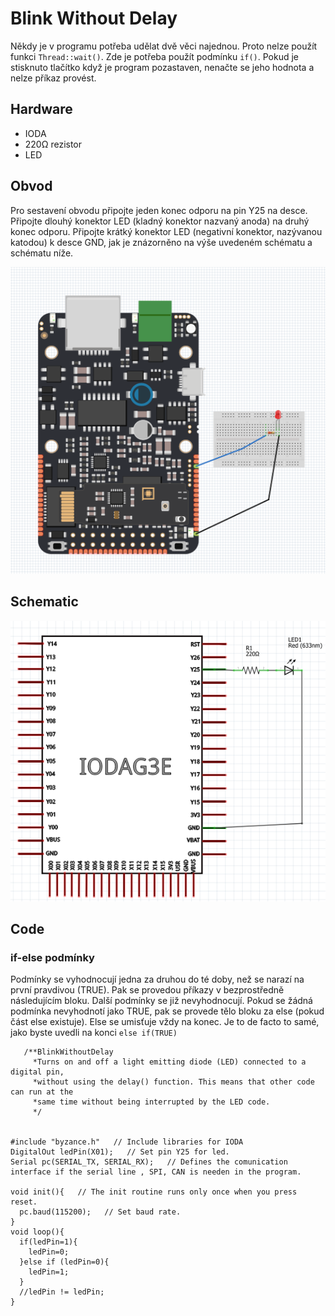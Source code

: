 # Blink Without Delay

Někdy je v programu potřeba udělat dvě věci najednou. Proto nelze použít funkci ```Thread::wait()```. Zde je potřeba použít podmínku ```if()```. Pokud je stisknuto tlačítko když je program pozastaven, nenačte se jeho hodnota a nelze příkaz provést.



## Hardware
* IODA
* 220Ω rezistor
* LED

## Obvod

Pro sestavení obvodu připojte jeden konec odporu na pin Y25 na desce. Připojte dlouhý konektor LED (kladný konektor nazvaný anoda) na druhý konec odporu. Připojte krátký konektor LED (negativní konektor, nazývanou katodou) k desce GND, jak je znázorněno na výše uvedeném schématu a schématu níže.

![](/assets/Fade.PNG)

## Schematic

![](/assets/Fade_schematic.PNG)

## Code

### if-else podmínky 
Podmínky se vyhodnocují jedna za druhou do té doby, než se narazí na první pravdivou (TRUE). Pak se provedou příkazy v bezprostředně následujícím bloku. Další podmínky se již nevyhodnocují. Pokud se žádná podmínka nevyhodnotí jako TRUE, pak se provede tělo bloku za else (pokud část else existuje).
Else se umisťuje vždy na konec. Je to de facto to samé, jako byste uvedli na konci ```else if(TRUE)```



```
   /**BlinkWithoutDelay
     *Turns on and off a light emitting diode (LED) connected to a digital pin,
     *without using the delay() function. This means that other code can run at the
     *same time without being interrupted by the LED code.
     */


#include "byzance.h"   // Include libraries for IODA
DigitalOut ledPin(X01);   // Set pin Y25 for led.
Serial pc(SERIAL_TX, SERIAL_RX);   // Defines the comunication interface if the serial line , SPI, CAN is needen in the program.

void init(){   // The init routine runs only once when you press reset.
  pc.baud(115200);   // Set baud rate.
}
void loop(){
  if(ledPin=1){
    ledPin=0;
  }else if (ledPin=0){
    ledPin=1;
  }
  //ledPin != ledPin;
}


```